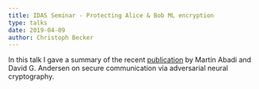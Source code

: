 ```yaml
---
title: IDAS Seminar - Protecting Alice & Bob ML encryption
type: talks
date: 2019-04-09
author: Christoph Becker
---
```


In this talk I gave a summary of the recent [publication](https://arxiv.org/pdf/1610.06918.pdf) by Martin Abadi and David G. Andersen on secure communication via adversarial neural cryptography.
